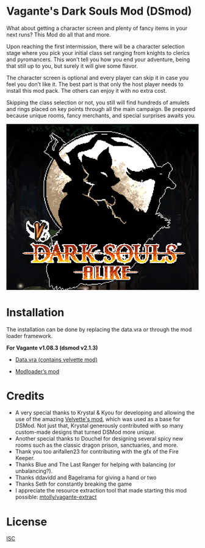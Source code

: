 # Vagante's Dark Souls Mod (DSmod)

What about getting a character screen and plenty of fancy items in your next runs? This Mod do all that and more. 

Upon reaching the first intermission, there will be a character selection stage where you pick your initial class set ranging from knights to clerics and pyromancers. This won’t tell you how you end your adventure, being that still up to you, but surely it will give some flavor. 

The character screen is optional and every player can skip it in case you feel you don’t like it. The best part is that only the host player needs to install this mod pack. The others can enjoy it with no extra cost.

Skipping the class selection or not, you still will find hundreds of amulets and rings placed on key points through all the main campaign. Be prepared because unique rooms, fancy merchants, and special surprises awaits you. 

![Cover image of the mod](https://github.com/miguelcjalmeida/vagante-dsmod/raw/master/assets/github/face.png)

# Installation
The installation can be done by replacing the data.vra or through the mod loader framework. 

**For Vagante v1.08.3 (dsmod v2.1.3)**

- [Data.vra (contains velvette mod)](https://github.com/miguelcjalmeida/vagante-dsmod/blob/master/download/data.vra?raw=true)

- [Modloader’s mod](https://github.com/miguelcjalmeida/vagante-dsmod/blob/master/download/DSAlike.zip?raw=true)



# Credits
- A very special thanks to Krystal & Kyou for developing and allowing the use of the amazing [Velvette's mod](https://drive.google.com/open?id=1fGLOVHN1wvMlyu6t2DpFxafBGoLIfVhw), which was used as a base for DSMod. Not just that, Krystal generously contributed with so many custom-made designs that turned DSMod more unique.  
- Another special thanks to Douchel for designing several spicy new rooms such as the classic dragon prison, sanctuaries, and more. 
- Thank you too arifallen23 for contributing with the gfx of the Fire Keeper.
- Thanks Blue and The Last Ranger for helping with balancing (or unbalancing?).
- Thanks ddavidd and Bagelrama for giving a hand or two
- Thanks Seth for constantly breaking the game
- I appreciate the resource extraction tool that made starting this mod possible: [mtolly/vagante-extract](https://github.com/mtolly/vagante-extract)

# License
[ISC](https://choosealicense.com/licenses/isc/)
